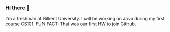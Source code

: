 ### Hi there 👋
I'm a freshman at Bilkent University. 
I will be working on Java during my first course CS101.
FUN FACT: That was our first HW to join Github.

